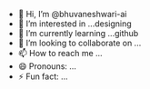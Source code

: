 - 👋 Hi, I’m @bhuvaneshwari-ai
- 👀 I’m interested in ...designing
- 🌱 I’m currently learning ...github
- 💞️ I’m looking to collaborate on ...
- 📫 How to reach me ...
- 😄 Pronouns: ...
- ⚡ Fun fact: ...

<!---
bhuvaneshwari-ai/bhuvaneshwari-ai is a ✨ special ✨ repository because its `README.md` (this file) appears on your GitHub profile.
You can click the Preview link to take a look at your changes.
--->
